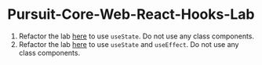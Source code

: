# Pursuit-Core-Web-React-Hooks-Lab

1. Refactor the lab [here](https://github.com/joinpursuit/Pursuit-Core-Web-Props-Lab) to use `useState`.  Do not use any class components.
1. Refactor the lab [here](https://github.com/joinpursuit/Pursuit-Core-Web-React-Lifecycles-Lab/tree/master) to use `useState` and `useEffect`.  Do not use any class components.
